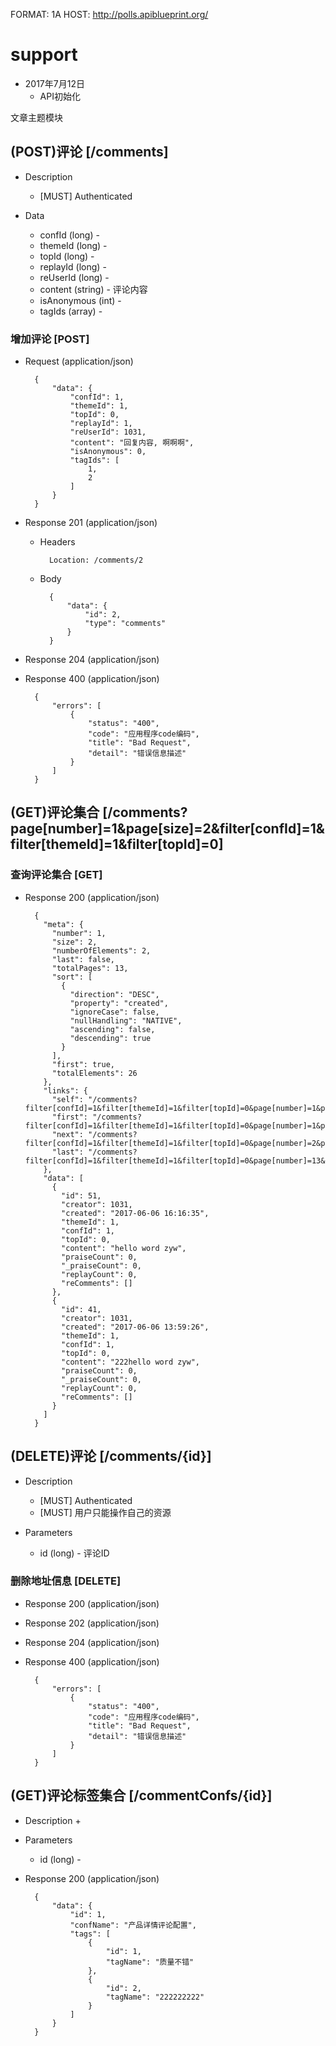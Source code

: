 FORMAT: 1A
HOST: http://polls.apiblueprint.org/

# support

+ 2017年7月12日
    + API初始化

文章主题模块

## (POST)评论 [/comments]

+ Description
    + [MUST] Authenticated
    
+ Data
    + confId (long) - 
    + themeId (long) - 
    + topId (long) - 
    + replayId (long) -
    + reUserId (long) - 
    + content (string) - 评论内容
    + isAnonymous (int) - 
    + tagIds (array) - 

### 增加评论 [POST]

+ Request (application/json)

        {
            "data": {
                "confId": 1,
                "themeId": 1,
                "topId": 0,
                "replayId": 1,
                "reUserId": 1031,
                "content": "回复内容, 啊啊啊",
                "isAnonymous": 0,
                "tagIds": [
                    1,
                    2
                ]
            }
        }

+ Response 201 (application/json)

    + Headers

            Location: /comments/2

    + Body

            {
                "data": {
                    "id": 2,
                    "type": "comments"
                }
            }
            
+ Response 204 (application/json)

+ Response 400 (application/json)

        {
            "errors": [
                {
                    "status": "400",
                    "code": "应用程序code编码",
                    "title": "Bad Request",
                    "detail": "错误信息描述"
                }
            ]
        }

## (GET)评论集合 [/comments?page[number]=1&page[size]=2&filter[confId]=1&filter[themeId]=1&filter[topId]=0]

### 查询评论集合 [GET]

+ Response 200 (application/json)

        {
          "meta": {
            "number": 1,
            "size": 2,
            "numberOfElements": 2,
            "last": false,
            "totalPages": 13,
            "sort": [
              {
                "direction": "DESC",
                "property": "created",
                "ignoreCase": false,
                "nullHandling": "NATIVE",
                "ascending": false,
                "descending": true
              }
            ],
            "first": true,
            "totalElements": 26
          },
          "links": {
            "self": "/comments?filter[confId]=1&filter[themeId]=1&filter[topId]=0&page[number]=1&page[size]=2",
            "first": "/comments?filter[confId]=1&filter[themeId]=1&filter[topId]=0&page[number]=1&page[size]=2",
            "next": "/comments?filter[confId]=1&filter[themeId]=1&filter[topId]=0&page[number]=2&page[size]=2",
            "last": "/comments?filter[confId]=1&filter[themeId]=1&filter[topId]=0&page[number]=13&page[size]=2"
          },
          "data": [
            {
              "id": 51,
              "creator": 1031,
              "created": "2017-06-06 16:16:35",
              "themeId": 1,
              "confId": 1,
              "topId": 0,
              "content": "hello word zyw",
              "praiseCount": 0,
              "_praiseCount": 0,
              "replayCount": 0,
              "reComments": []
            },
            {
              "id": 41,
              "creator": 1031,
              "created": "2017-06-06 13:59:26",
              "themeId": 1,
              "confId": 1,
              "topId": 0,
              "content": "222hello word zyw",
              "praiseCount": 0,
              "_praiseCount": 0,
              "replayCount": 0,
              "reComments": []
            }
          ]
        }
        
## (DELETE)评论 [/comments/{id}]

+ Description
    + [MUST] Authenticated
    + [MUST] 用户只能操作自己的资源

+ Parameters
    + id (long) - 评论ID

### 删除地址信息 [DELETE]

+ Response 200 (application/json)

+ Response 202 (application/json)

+ Response 204 (application/json)

+ Response 400 (application/json)

        {
            "errors": [
                {
                    "status": "400",
                    "code": "应用程序code编码",
                    "title": "Bad Request",
                    "detail": "错误信息描述"
                }
            ]
        }
        
## (GET)评论标签集合 [/commentConfs/{id}]

+ Description
    + 

+ Parameters
    + id (long) - 

+ Response 200 (application/json)

        {
            "data": {
                "id": 1,
                "confName": "产品详情评论配置",
                "tags": [
                    {
                        "id": 1,
                        "tagName": "质量不错"
                    },
                    {
                        "id": 2,
                        "tagName": "222222222"
                    }
                ]
            }
        }



